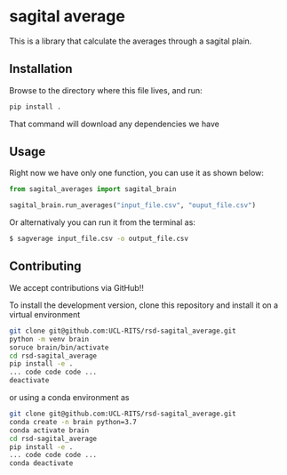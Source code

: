 # sagital average

This is a library that calculate the averages through a sagital plain.

## Installation

Browse to the directory where this file lives, and run:
```bash
pip install .
```
That command will download any dependencies we have


## Usage

Right now we have only one function, you can use it as shown below:


```python
from sagital_averages import sagital_brain

sagital_brain.run_averages("input_file.csv", "ouput_file.csv")
```

Or alternativaly you can run it from the terminal as:

```bash
$ sagverage input_file.csv -o output_file.csv
```

## Contributing

We accept contributions via GitHub!!

To install the development version, clone this repository and install it on 
a virtual environment

```bash
git clone git@github.com:UCL-RITS/rsd-sagital_average.git
python -m venv brain
soruce brain/bin/activate
cd rsd-sagital_average
pip install -e .
... code code code ...
deactivate
```

or using a conda environment as

```bash
git clone git@github.com:UCL-RITS/rsd-sagital_average.git
conda create -n brain python=3.7
conda activate brain
cd rsd-sagital_average
pip install -e .
... code code code ...
conda deactivate
```


